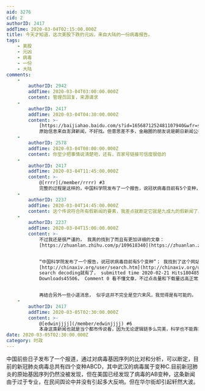 ```yaml
---
aid: 3276
cid: 2
authorID: 2417
addTime: 2020-03-04T02:15:00.000Z
title: 今天才知道，这次美股下跌的元凶，来自大陆的一份病毒报告。
tags:
    - 美股
    - 元凶
    - 病毒
    - 一份
    - 大陆
comments:
    -
        authorID: 2942
        addTime: 2020-03-04T03:00:00.000Z
        content: 管理员回复，来源请求
    -
        authorID: 2417
        addTime: 2020-03-04T04:30:00.000Z
        content: >-
            [https://baijiahao.baidu.com/s?id=1656871252481107940&wfr=spider&for=pc](https://baijiahao.baidu.com/s?for=pc&id=1656871252481107940&wfr=spider)
            原始信息来自澎湃新闻，不好找。但意思差不多，金融圈的朋友说是朝日新闻公布的全球序列分布，美股开始下跌的。虽然科学结论不能这么草率，但金融市场的反应是最直观的。
    -
        authorID: 2578
        addTime: 2020-03-04T08:00:00.000Z
        content: 你至少把事情说清楚吧，还有，百家号链接可信度很低的
    -
        authorID: 2417
        addTime: 2020-03-04T11:45:00.000Z
        content: >-
            @[rrrr](/member/rrrr) #3
            完整的过程是这样的，中国科学院发布了一个报告，说冠状病毒目前有5个变种，就叫他们ABCDE好了。中国武汉的8万多感染，但检测出来的都是变种C，美国虽然只有100例，但是ABCDE都有，而且美国是唯一一个五个变种都有的国家，联系到去年在武汉的军运会美国也有参加，再加上美国流感肆虐，有人就怀疑美国的流感并不都是流感，很可能有部分人得的就是新冠肺炎。只是他们没去医院确诊而已。
    -
        authorID: 2237
        addTime: 2020-03-04T14:45:00.000Z
        content: 这个传说符合所有假新闻的要素，我差点就断定它就是九成九的假新闻了。
    -
        authorID: 2237
        addTime: 2020-03-04T15:00:00.000Z
        content: >-
            不过我还是很严谨的， 我真的找到了而且有更加详细的文章：
            [https://zhuanlan.zhihu.com/p/109618340](https://zhuanlan.zhihu.com/p/109618340)


            “中国科学院发布了一个报告，说冠状病毒目前有5个变种”； 我找到了这个网站和文章： 这个网站的文章“是未经同行评审的初步报告“。
            [http://chinaxiv.org/user/search.htm](http://chinaxiv.org/user/search.htm)
            search decoding就有了， submitted time 2020-02-21 Hits180485，
            Downloads45506， Comment 0 看不懂文章，不过点击量和下载量远高正常水平。


            再结合另外一些小道消息， 似乎这并不完全是空穴来风，我觉得是有可能的。
    -
        authorID: 2417
        addTime: 2020-03-05T02:30:00.000Z
        content: >-
            @[edwinjjjj](/member/edwinjjjj) #6
            本身这类新闻也就是当个都市传说看，因为无论逻辑链多么完美，科学也不能靠推理来证明。但美联储突然降息，直接刺激了华尔街。投资者认为美联储一定知道了什么，出于对未来经济的预判才这样匆忙降息。
date: 2020-03-05T02:30:00.000Z
category: 时政
---
```


中国前些日子发布了一个报道，通过对病毒基因序列的比对和分析，可以断定，目前的新冠肺炎病毒总共有四个变种ABCD，其中武汉的病毒属于变种C.目前新冠肺炎的原始基因序列仍然没被发现，但在美国已经发现了病毒的AB变种，这条新闻由于过于专业，在民间舆论中并没有引起多大反响。但在华尔街却引起轩然大波。
